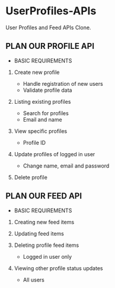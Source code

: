 # UserProfiles-APIs
User Profiles and Feed APIs Clone.

## PLAN OUR PROFILE API
- BASIC REQUIREMENTS
1. Create new profile 
   - Handle registration of new users
   - Validate profile data 
   
2. Listing existing profiles
   - Search for profiles
   - Email and name
   
3. View specific profiles
   - Profile ID
   
4. Update profiles of logged in user
   - Change name, email and password
   
5. Delete profile

## PLAN OUR FEED API
- BASIC REQUIREMENTS
1. Creating new feed items
2. Updating feed items
3. Deleting profile feed items
   - Logged in user only

4. Viewing other profile status updates
   - All users
